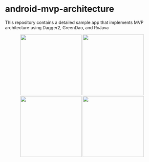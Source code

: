 # android-mvp-architecture
This repository contains a detailed sample app that implements MVP architecture using Dagger2, GreenDao, and RxJava
<p align="center">
  <img src="https://janishar.github.io/images/mvp-app-pics/mvp-login.png" width="200">
  <img src="https://janishar.github.io/images/mvp-app-pics/main-view-drawer.png" width="200">
  <img src="https://janishar.github.io/images/mvp-app-pics/main-view.png" width="200">
  <img src="https://janishar.github.io/images/mvp-app-pics/main-view-2.png" width="200">
</p>
